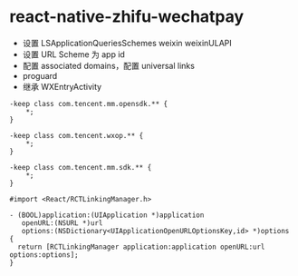# react-native-zhifu-wechatpay

- 设置 LSApplicationQueriesSchemes weixin weixinULAPI
- 设置 URL Scheme 为 app id
- 配置 associated domains，配置 universal links
- proguard
- 继承 WXEntryActivity

```
-keep class com.tencent.mm.opensdk.** {
    *;
}

-keep class com.tencent.wxop.** {
    *;
}

-keep class com.tencent.mm.sdk.** {
    *;
}
```

```objc
#import <React/RCTLinkingManager.h>

- (BOOL)application:(UIApplication *)application
   openURL:(NSURL *)url
   options:(NSDictionary<UIApplicationOpenURLOptionsKey,id> *)options
{
  return [RCTLinkingManager application:application openURL:url options:options];
}
```
